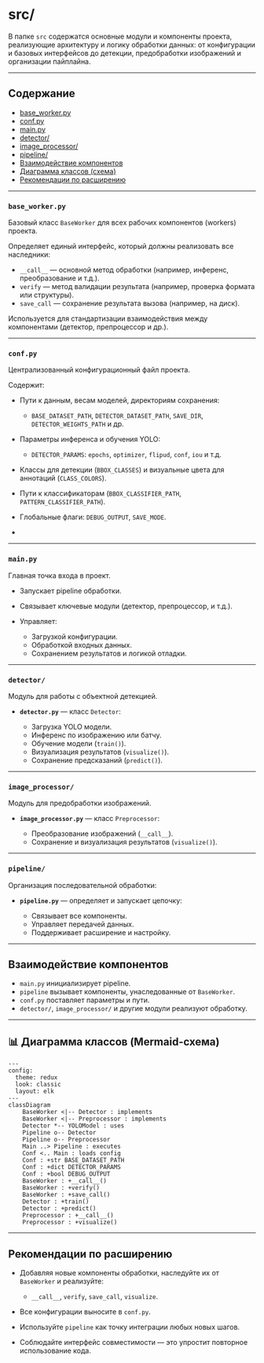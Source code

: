 # src/

В папке `src` содержатся основные модули и компоненты проекта, реализующие архитектуру и логику обработки данных: от конфигурации и базовых интерфейсов до детекции, предобработки изображений и организации пайплайна.

---

## Содержание

* [base\_worker.py](#base_worker)
* [conf.py](#conf)
* [main.py](#main)
* [detector/](#detector)
* [image\_processor/](#image_processor)
* [pipeline/](#pipeline)
* [Взаимодействие компонентов](#component-interaction)
* [Диаграмма классов (схема)](#class-diagram)
* [Рекомендации по расширению](#recommendations)

---

### `base_worker.py`

Базовый класс `BaseWorker` для всех рабочих компонентов (workers) проекта.

Определяет единый интерфейс, который должны реализовать все наследники:

* `__call__` — основной метод обработки (например, инференс, преобразование и т.д.).
* `verify` — метод валидации результата (например, проверка формата или структуры).
* `save_call` — сохранение результата вызова (например, на диск).

Используется для стандартизации взаимодействия между компонентами (детектор, препроцессор и др.).

---

### `conf.py`

Централизованный конфигурационный файл проекта.

Содержит:

* Пути к данным, весам моделей, директориям сохранения:

  * `BASE_DATASET_PATH`, `DETECTOR_DATASET_PATH`, `SAVE_DIR`, `DETECTOR_WEIGHTS_PATH` и др.
* Параметры инференса и обучения YOLO:

  * `DETECTOR_PARAMS`: `epochs`, `optimizer`, `flipud`, `conf`, `iou` и т.д.
* Классы для детекции (`BBOX_CLASSES`) и визуальные цвета для аннотаций (`CLASS_COLORS`).
* Пути к классификаторам (`BBOX_CLASSIFIER_PATH`, `PATTERN_CLASSIFIER_PATH`).
* Глобальные флаги: `DEBUG_OUTPUT`, `SAVE_MODE`.
* 
---

### `main.py`

Главная точка входа в проект.

* Запускает pipeline обработки.
* Связывает ключевые модули (детектор, препроцессор, и т.д.).
* Управляет:

  * Загрузкой конфигурации.
  * Обработкой входных данных.
  * Сохранением результатов и логикой отладки.

---

### `detector/`

Модуль для работы с объектной детекцией.

* **`detector.py`** — класс `Detector`:

  * Загрузка YOLO модели.
  * Инференс по изображению или батчу.
  * Обучение модели (`train()`).
  * Визуализация результатов (`visualize()`).
  * Сохранение предсказаний (`predict()`).

---

### `image_processor/`

Модуль для предобработки изображений.

* **`image_processor.py`** — класс `Preprocessor`:

  * Преобразование изображений (`__call__`).
  * Сохранение и визуализация результатов (`visualize()`).

---

### `pipeline/`

Организация последовательной обработки:

* **`pipeline.py`** — определяет и запускает цепочку:

  * Связывает все компоненты.
  * Управляет передачей данных.
  * Поддерживает расширение и настройку.

---
<a name="component-interaction"></a>
## Взаимодействие компонентов

* `main.py` инициализирует pipeline.
* `pipeline` вызывает компоненты, унаследованные от `BaseWorker`.
* `conf.py` поставляет параметры и пути.
* `detector/`, `image_processor/` и другие модули реализуют обработку.

---
<a name="class-diagram"></a>
## 📊 Диаграмма классов (Mermaid-схема)

```mermaid
---
config:
  theme: redux
  look: classic
  layout: elk
---
classDiagram
    BaseWorker <|-- Detector : implements
    BaseWorker <|-- Preprocessor : implements
    Detector *-- YOLOModel : uses
    Pipeline o-- Detector
    Pipeline o-- Preprocessor
    Main ..> Pipeline : executes
    Conf <.. Main : loads config
    Conf : +str BASE_DATASET_PATH
    Conf : +dict DETECTOR_PARAMS
    Conf : +bool DEBUG_OUTPUT
    BaseWorker : +__call__()
    BaseWorker : +verify()
    BaseWorker : +save_call()
    Detector : +train()
    Detector : +predict()
    Preprocessor : +__call__()
    Preprocessor : +visualize()
```
---
<a name="recommendations"></a>
## Рекомендации по расширению

* Добавляя новые компоненты обработки, наследуйте их от `BaseWorker` и реализуйте:

  * `__call__`, `verify`, `save_call`, `visualize`.
* Все конфигурации выносите в `conf.py`.
* Используйте `pipeline` как точку интеграции любых новых шагов.
* Соблюдайте интерфейс совместимости — это упростит повторное использование кода.
